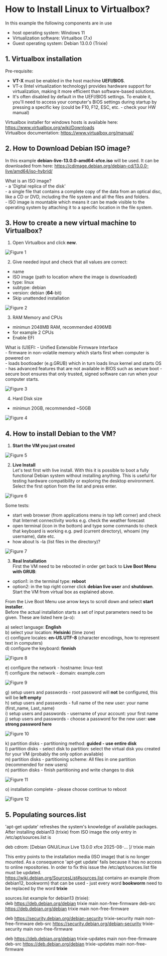 # How to Install Linux to Virtualbox?
In this example the following components are in use
- host operating system: Windows 11
- Virtualization software: Virtualbox (7.x)
- Guest operating system: Debian 13.0.0 (Trixie)

## 1. Virtualbox installation  
Pre-requisite:    
- __VT-X__ must be enabled in the host machine __UEFI/BIOS__.  
- VT-x (Intel virtualization technology) provides hardware support for virtualization, making it more efficient than software-based solutions.
- It's often disabled by default in the UEFI/BIOS settings. To enable it, you'll need to access your computer's BIOS settings during startup by pressing a specific key (could be F10, F12, ESC, etc. - check your HW manual)  

Virtualbox installer for windows hosts is available here: https://www.virtualbox.org/wiki/Downloads    
Virtualbox documentation: https://www.virtualbox.org/manual/    

## 2. How to Download Debian ISO image?
In this example __debian-live-13.0.0-amd64-xfce.iso__ will be used. It can be downloaded from here: https://cdimage.debian.org/debian-cd/13.0.0-live/amd64/iso-hybrid/   

What is an ISO image?   
     - a 'Digital replica of the disk'  
	 - a single file that contains a complete copy of the data from an optical disc, like a CD or DVD, including the file           system and all the files and folders.  
     - ISO image is mountable which means it can be made visible to the operating system by attaching it to a specific              location in the file system.  



## 3. How to create a new virtual machine to Virtualbox?

1) Open Virtualbox and click __new__.

![Figure 1](./pictures/1_picture.png)  

2) Give needed input and check that all values are correct:
  - name
  - ISO image (path to location where the image is downloaded)
  - type: linux
  - subtype: debian
  - version: debian (__64__-bit)
  - Skip unattended installation

![Figure 2](./pictures/2_picture.png) 
 
3) RAM Memory and CPUs
- minimun 2048MB RAM, recommended 4096MB
- for example 2 CPUs
- Enable EFI  

What is (U)EFI:
       - Unified Extensible Firmware Interface  
       - firmware in non-volatile memory which starts first when computer is powered on  
	   - loads bootloader (e.g.GRUB) which in turn loads linux kernel and starts OS  
	   - has advanced features that are not available in BIOS such as secure boot 
	   - secure boot ensures that only trusted, signed software can run when your computer starts.  

![Figure 3](./pictures/3_Picture.png) 
  
4) Hard Disk size
- minimun 20GB, recommended ~50GB

![Figure 4](./pictures/4_picture.png) 

## 4. How to install Debian to the VM?

1) __Start the VM you just created__

![Figure 5](./pictures/5_picture.png) 

2) __Live Install__  
Let's test first with live install. With this it is possible to boot a fully functional Debian system without installing anything.
This is useful for testing hardware compatibility or exploring the desktop environment. Select the first option from the list and press enter.

![Figure 6](./pictures/6_picture.png) 

Some tests:  
- start web browser (from applications menu in top left corner) and check that Internet connectivity works e.g. check the weather forecast  
- open terminal (icon in the bottom) and type some commands to check that keyboard is working e.g. pwd (current directory), whoami (my username), date etc.
- how about ls -la (list files in the directory)?

![Figure 7](./pictures/7_picture.png) 

3) __Real Installation__  
First the VM need to be rebooted in order get back to __Live Boot Menu with GRUB__:
- option1: in the terminal type: __reboot__
- option2: in the top right corner click __debian live user__ and __shutdown__. Start the VM from virtual box as explained above.  

From the Live Boot Menu use arrow keys to scroll down and select __start installer__.  
Before the actual installation starts a set of input parameters need to be given. These are listed here (a-o):  

a) select language: __English__  
b) select your location: __Helsinki__ (time zone)  
c) configure locales: __en-US.UTF-8__ (character encodings, how to represent text in computers)  
d) configure the keyboard: __finnish__  

![Figure 8](./pictures/8_picture.png) 

e) configure the network - hostname: linux-test  
f) configure the network - domain: example.com  

![Figure 9](./pictures/9_icture.png)
  
g) setup users and passwords - root password will __not__ be configured, this will be __left empty__  
h) setup users and passwords - full name of the new user: your name (first_name, Last_name)  
i) setup users and passwords - username of your account: your first name  
j) setup users and passwords - choose a password for the new user: __use strong password here__  

![Figure 10](./pictures/10_picture.png)
  
k) partition disks - partitioning method: __guided - use entire disk__  
l) partition disks - select disk to partition: select the virtual disk you created for your VM (probably the only option available)  
m) partition disks - partitioning scheme: All files in one partition (recommended for new users)  
n) partition disks - finish partitioning and write changes to disk  

![Figure 11](./pictures/11_picture.png)

o) installation complete - please choose continue to reboot  

![Figure 12](./pictures/12_picture.png)

## 5. Populating sources.list  
'apt-get update' refreshes the system's knowledge of available packages.
After installing debian13 (trixie) from ISO image the only entry in /etc/apt/sources.list is  

deb cdrom: [Debian GNU/Linux Live 13.0.0 xfce 2025-08-... ]/ trixie main  

This entry points to the installation media (ISO image) that is no longer mounted. As a consequence 'apt-get update' fails because it has no access to online repositories. In order to fix this issue the /etc/apt/sources.list file must be updated.  
https://wiki.debian.org/SourcesList#sources.list contains an example (from debian12, bookworm) that can be used - just every word __bookworm__ need to be replaced by the word __trixie__  

sources.list example for debian13 (trixie):  
deb https://deb.debian.org/debian trixie main non-free-firmware
deb-src https://deb.debian.org/debian trixie main non-free-firmware

deb https://security.debian.org/debian-security trixie-security main non-free-firmware
deb-src https://security.debian.org/debian-security trixie-security main non-free-firmware

deb https://deb.debian.org/debian trixie-updates main non-free-firmware
deb-src https://deb.debian.org/debian trixie-updates main non-free-firmware





